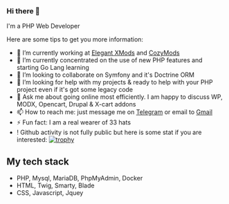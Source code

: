 ### Hi there 👋
I'm a PHP Web Developer

Here are some tips to get you more information:
- 🔭 I’m currently working at [Elegant XMods](https://elegantxmods.com/) and [CozyMods](https://cozymods.com/)
- 🌱 I’m currently concentrated on the use of new PHP features and starting Go Lang learning
- 👯 I’m looking to collaborate on Symfony and it's Doctrine ORM
- 🤔 I’m looking for help with my projects & ready to help with your PHP project even if it's got some legacy code
- 💬 Ask me about going online most efficiently. I am happy to discuss WP, MODX, Opencart, Drupal & X-cart addons
- 📫 How to reach me: just message me on [Telegram](https://telegram.im/@whatafunc) or email to [Gmail](mailto:elektrolove40@gmail.com)
- ⚡ Fun fact: I am a real wearer of 33 hats
- ! Github activity is not fully public but here is some stat if you are interested:
[![trophy](https://github-profile-trophy.vercel.app/?username=whatafunc)](https://github.com/whatafunc/)

## My tech stack
- PHP, Mysql, MariaDB, PhpMyAdmin, Docker 
- HTML, Twig, Smarty, Blade
- CSS, Javascript, Jquey
